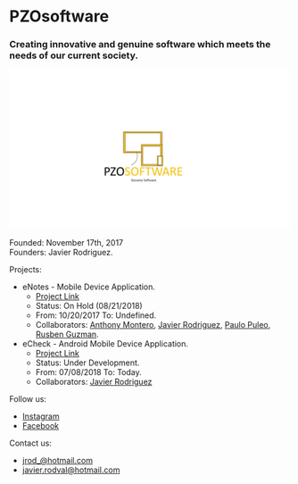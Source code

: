 # PZOsoftware
### Creating innovative and genuine software which meets the needs of our current society.
![LOGO](https://github.com/Javierod/PZOsoftware/blob/master/PZOsoftware%20-%20Logo.jpg "PZOSOFTWARE logo")

Founded: November 17th, 2017<br>
Founders: Javier Rodriguez.

Projects:
  + eNotes - Mobile Device Application.
    - [Project Link](https://github.com/Javierod/SharedList-sList "Project Link")
    - Status: On Hold (08/21/2018)
    - From: 10/20/2017 To: Undefined.
    - Collaborators: [Anthony Montero](https://github.com/anth0nieto), [Javier Rodriguez](https://github.com/Javierod), [Paulo Puleo](https://github.com/puleopaulo), [Rusben Guzman](https://github.com/ruzguz).
  + eCheck - Android Mobile Device Application.
    - [Project Link](https://github.com/Javierod/eCheck "Project Link")
    - Status: Under Development.
    - From: 07/08/2018 To: Today.
    - Collaborators: [Javier Rodriguez](https://github.com/Javierod)
    
    
Follow us: 
  + [Instagram](https://www.instagram.com/pzosoftware/ "Instagram Account")
  + [Facebook](https://www.facebook.com/pzosoftware/ "Facebook Account")

Contact us:
  + jrod_@hotmail.com
  + javier.rodval@hotmail.com
